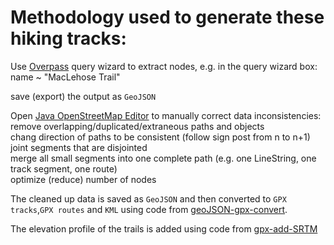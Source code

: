 # Methodology used to generate these hiking tracks:<br>
Use [Overpass](https://www.overpass-turbo.eu) query wizard to extract nodes, e.g. in the query wizard box: name ~ "MacLehose Trail" 

save (export) the output as `GeoJSON`

Open [Java OpenStreetMap Editor](https://josm.openstreetmap.de/) to manually correct data inconsistencies:
<br>remove overlapping/duplicated/extraneous paths and objects
<br>chang direction of paths to be consistent (follow sign post from n to n+1)
<br>joint segments that are disjointed
<br>merge all small segments into one complete path (e.g. one LineString, one track segment, one route)
<br>optimize (reduce) number of nodes

The cleaned up data is saved as `GeoJSON` and then converted to `GPX tracks`,`GPX routes` and `KML` using code from [geoJSON-gpx-convert](https://github.com/nicholas-fong/geoJSON-gpx-convert). 

The elevation profile of the trails is added using code from [gpx-add-SRTM](https://github.com/nicholas-fong/gpx-add-SRTM)
